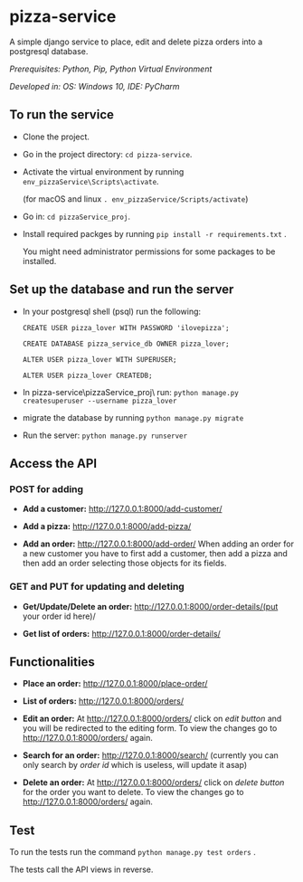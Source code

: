 # pizza-service

A simple django service to place, edit and delete pizza orders into a postgresql database.

*Prerequisites: Python, Pip, Python Virtual Environment*

*Developed in: OS: Windows 10, IDE: PyCharm*

## To run the service

* Clone the project.

* Go in the project directory: `cd pizza-service`.

* Activate the virtual environment by running `env_pizzaService\Scripts\activate`.

  (for macOS and linux `. env_pizzaService/Scripts/activate`)
  
* Go in: `cd pizzaService_proj`.

* Install required packges by running `pip install -r requirements.txt` .

  You might need administrator permissions for some packages to be installed.

## Set up the database and run the server

* In your postgresql shell (psql) run the following:

  `CREATE USER pizza_lover WITH PASSWORD 'ilovepizza';`
  
  `CREATE DATABASE pizza_service_db OWNER pizza_lover;`
  
  `ALTER USER pizza_lover WITH SUPERUSER;`
  
  `ALTER USER pizza_lover CREATEDB;`
  
* In pizza-service\pizzaService_proj\ run: `python manage.py createsuperuser --username pizza_lover`

* migrate the database by running `python manage.py migrate`

* Run the server: `python manage.py runserver`

## Access the API

### POST for adding

* **Add a customer:** http://127.0.0.1:8000/add-customer/

* **Add a pizza:** http://127.0.0.1:8000/add-pizza/

* **Add an order:** http://127.0.0.1:8000/add-order/
  When adding an order for a new customer you have to first add a customer, then add a pizza and then add an order selecting those objects for its fields.

### GET and PUT for updating and deleting

* **Get/Update/Delete an order:** http://127.0.0.1:8000/order-details/(put your order id here)/

* **Get list of orders:** http://127.0.0.1:8000/order-details/

## Functionalities

* **Place an order:** http://127.0.0.1:8000/place-order/

* **List of orders:** http://127.0.0.1:8000/orders/

* **Edit an order:** At http://127.0.0.1:8000/orders/ click on *edit button* and you will be redirected to the editing form.
                     To view the changes go to http://127.0.0.1:8000/orders/ again.
                     
* **Search for an order:** http://127.0.0.1:8000/search/ (currently you can only search by *order id* which is useless, will
                           update it asap)
                           
* **Delete an order:** At http://127.0.0.1:8000/orders/ click on *delete button* for the order you want to delete.
                       To view the changes go to http://127.0.0.1:8000/orders/ again.

## Test

To run the tests run the command `python manage.py test orders` .

The tests call the API views in reverse.

